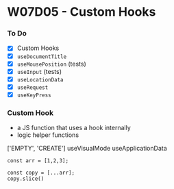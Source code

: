 # W07D05 - Custom Hooks

### To Do
- [x] Custom Hooks
- [x] `useDocumentTitle`
- [x] `useMousePosition` (tests)
- [x] `useInput` (tests)
- [x] `useLocationData`
- [x] `useRequest`
- [x] `useKeyPress`

### Custom Hook
* a JS function that uses a hook internally
* logic helper functions


['EMPTY', 'CREATE']
useVisualMode
useApplicationData


```JS
const arr = [1,2,3];

const copy = [...arr];
copy.slice()
```











